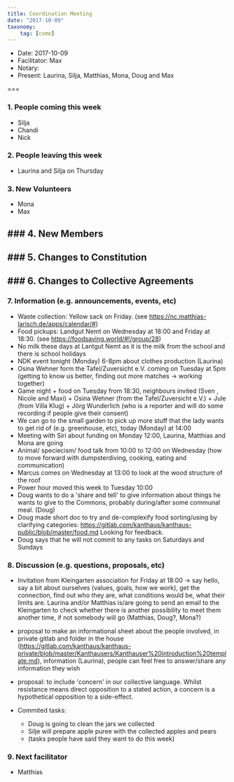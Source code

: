 ```yaml
---
title: Coordination Meeting
date: "2017-10-09"
taxonomy:
    tag: [come]
---
```

- Date: 2017-10-09
- Facilitator: Max
- Notary:
- Present: Laurina, Silja, Matthias, Mona, Doug and Max

===

### 1. People coming this week

- Silja
- Chandi
- Nick

### 2. People leaving this week

- Laurina and Silja on Thursday

### 3. New Volunteers

- Mona
- Max

## ### 4. New Members

## ### 5. Changes to Constitution

## ### 6. Changes to Collective Agreements

### 7. Information (e.g. announcements, events, etc)

- Waste collection: Yellow sack on Friday. (see https://nc.matthias-larisch.de/apps/calendar/#)
- Food pickups: Landgut Nemt on Wednesday at 18:00 and Friday at 18:30. (see https://foodsaving.world/#!/group/28)
- No milk these days at Lantgut Nemt as it is the milk from the school and there is school holidays
- NDK event tonight (Monday) 6-8pm about clothes production (Laurina)
- Osina Wehner form the Tafel/Zuversicht e.V. coming on Tuesday at 5pm (getting to know us better, finding out more matches -> working together)
- Game night + food on Tuesday from 18:30, neighbours invited (Sven , Nicole and Maxi) + Osina Wehner (from the Tafel/Zuversicht e.V.) + Jule (from Villa Klug) + Jörg Wunderlich (who is a reporter and will do some recording if people give their consent)
- We can go to the small garden to pick up more stuff that the lady wants to get rid of (e.g. greenhouse, etc), today (Monday) at 14:00
- Meeting with Siri about funding on Monday 12:00, Laurina, Matthias and Mona are going
- Animal/ speciecism/ food talk from 10:00 to 12:00 on Wednesday (how to move forward with dumpsterdiving, cooking, eating and communication)
- Marcus comes on Wednesday at 13:00 to look at the wood structure of the roof
- Power hour moved this week to Tuesday 10:00
- Doug wants to do a 'share and tell' to give information about things he wants to give to the Commons, probably during/after some communal meal. (Doug)
- Doug made short doc to try and de-complexify food sorting/using by clarifying categories: https://gitlab.com/kanthaus/kanthaus-public/blob/master/food.md Looking for feedback.
- Doug says that he will not commit to any tasks on Saturdays and Sundays

### 8. Discussion (e.g. questions, proposals, etc)

- Invitation from Kleingarten association for Friday at 18:00 -> say hello, say a bit about ourselves (values, goals, how we work), get the connection, find out who they are, what conditions would be, what their limits are. Laurina and/or Matthias is/are going to send an email to the Kleingarten to check whether there is another possibility to meet them another time, if not somebody will go (Matthias, Doug?, Mona?)
- proposal to make an informational sheet about the people involved, in private gitlab and folder in the house (https://gitlab.com/kanthaus/kanthaus-private/blob/master/Kanthausers/Kanthauser%20introduction%20template.md), information (Laurina), people can feel free to answer/share any information they wish
- proposal: to include 'concern' in our collective language. Whilst resistance means direct opposition to a stated action, a concern is a hypothetical opposition to a side-effect.

- Commited tasks:

  - Doug is going to clean the jars we collected
  - Silje will prepare apple puree with the collected apples and pears
  - (tasks people have said they want to do this week)

### 9. Next facilitator

- Matthias
